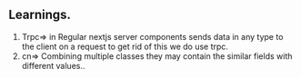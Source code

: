 ## Learnings.  

1. Trpc=> in Regular nextjs server components sends data in any type to the client on a request to get rid of this we do use trpc.
2. cn=> Combining multiple classes they may contain the similar fields with different values.. 
